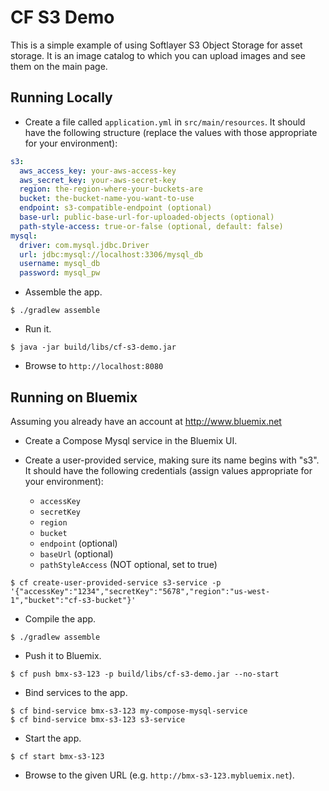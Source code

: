 # CF S3 Demo

This is a simple example of using Softlayer S3 Object Storage for asset storage. It is an image catalog to which you can upload images and see them on the main page.

## Running Locally

* Create a file called `application.yml` in `src/main/resources`. It should have the following structure (replace the values with those appropriate for your environment):

```yaml
s3:
  aws_access_key: your-aws-access-key
  aws_secret_key: your-aws-secret-key
  region: the-region-where-your-buckets-are
  bucket: the-bucket-name-you-want-to-use
  endpoint: s3-compatible-endpoint (optional)
  base-url: public-base-url-for-uploaded-objects (optional)
  path-style-access: true-or-false (optional, default: false)
mysql:
  driver: com.mysql.jdbc.Driver
  url: jdbc:mysql://localhost:3306/mysql_db
  username: mysql_db
  password: mysql_pw
```

* Assemble the app.

```
$ ./gradlew assemble
```

* Run it.

```
$ java -jar build/libs/cf-s3-demo.jar 
```

* Browse to `http://localhost:8080`

## Running on Bluemix

Assuming you already have an account at http://www.bluemix.net

* Create a Compose Mysql service in the Bluemix UI.


* Create a user-provided service, making sure its name begins with "s3". It should have the following credentials (assign values appropriate for your environment):
    * `accessKey`
    * `secretKey`
    * `region`
    * `bucket`
    * `endpoint` (optional)
    * `baseUrl` (optional)
    * `pathStyleAccess` (NOT optional, set to true)
```
$ cf create-user-provided-service s3-service -p '{"accessKey":"1234","secretKey":"5678","region":"us-west-1","bucket":"cf-s3-bucket"}'
```

* Compile the app.
```
$ ./gradlew assemble
```

* Push it to Bluemix. 

```
$ cf push bmx-s3-123 -p build/libs/cf-s3-demo.jar --no-start
```

* Bind services to the app.

```
$ cf bind-service bmx-s3-123 my-compose-mysql-service
$ cf bind-service bmx-s3-123 s3-service
```

* Start the app.

```
$ cf start bmx-s3-123
```

* Browse to the given URL (e.g. `http://bmx-s3-123.mybluemix.net`).
